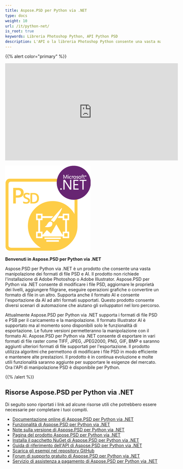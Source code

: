 ```yaml
---
title: Aspose.PSD per Python via .NET
type: docs
weight: 10
url: /it/python-net/
is_root: true
keywords: Libreria Photoshop Python, API Python PSD
description: L'API o la libreria Photoshop Python consente una vasta manipolazione dei formati di file PSD. Non richiede l'installazione di Adobe Photoshop e supporta i formati di file PSD, PSB e AI per il caricamento, la manipolazione e la conversione in vari formati di file raster come TIFF, JPEG, JPEG2000, PNG, GIF e BMP.
---
```


{{% alert color="primary" %}} 

<iframe width="560" height="315" src="https://www.youtube.com/embed/B2Q3KOt4zQs?si=IMf0ZdirTw9BtPwe" title="Lettore video di YouTube" frameborder="0" allow="accelerometro; autoplay; clipboard-write; encrypted-media; giroscopio; picture-in-picture; web-share" referrerpolicy="strict-origin-when-cross-origin" allowfullscreen></iframe>

**![Logo del prodotto Aspose.PSD per Python via .NET](home_1.png)**

**Benvenuti in Aspose.PSD per Python via .NET**

Aspose.PSD per Python via .NET è un prodotto che consente una vasta manipolazione dei formati di file PSD e AI. Il prodotto non richiede l'installazione di Adobe Photoshop o Adobe Illustrator. Aspose.PSD per Python via .NET consente di modificare i file PSD, aggiornare le proprietà dei livelli, aggiungere filigrane, eseguire operazioni grafiche o convertire un formato di file in un altro. Supporta anche il formato AI e consente l'esportazione da AI ad altri formati supportati. Questo prodotto consente diversi scenari di automazione che aiutano gli sviluppatori nel loro percorso.

Attualmente Aspose.PSD per Python via .NET supporta i formati di file PSD e PSB per il caricamento e la manipolazione. Il formato Illustrator AI è supportato ma al momento sono disponibili solo le funzionalità di esportazione. Le future versioni permetteranno la manipolazione con il formato AI. Aspose.PSD per Python via .NET consente di esportare in vari formati di file raster come TIFF, JPEG, JPEG2000, PNG, GIF, BMP e saranno aggiunti ulteriori formati di file supportati per l'esportazione. Il prodotto utilizza algoritmi che permettono di modificare i file PSD in modo efficiente e mantenere alte prestazioni. Il prodotto è in continua evoluzione e molte utili funzionalità saranno aggiunte per supportare le esigenze del mercato. Ora l'API di manipolazione PSD è disponibile per Python.

{{% /alert %}} 



## **Risorse Aspose.PSD per Python via .NET**

Di seguito sono riportati i link ad alcune risorse utili che potrebbero essere necessarie per completare i tuoi compiti.

- [Documentazione online di Aspose.PSD per Python via .NET](/psd/it/python-net/)
- [Funzionalità di Aspose.PSD per Python via .NET](/psd/it/python-net/features/)
- [Note sulla versione di Aspose.PSD per Python via .NET](/psd/it/python-net/release-notes/)
- [Pagina del prodotto Aspose.PSD per Python via .NET](https://products.aspose.com/psd/python-net)
- [Installa il pacchetto NuGet di Aspose.PSD per Python via .NET](https://pypi.org/project/aspose-psd/)
- [Guida di riferimento dell'API di Aspose.PSD per Python via .NET](https://reference.aspose.com/psd/python-net)
- [Scarica gli esempi nel repository GitHub](https://github.com/aspose-psd/Aspose.PSD-for-Python-Net)
- [Forum di supporto gratuito di Aspose.PSD per Python via .NET](https://forum.aspose.com/c/psd)
- [Servizio di assistenza a pagamento di Aspose.PSD per Python via .NET](https://helpdesk.aspose.com/)

